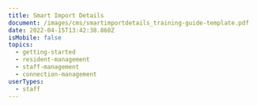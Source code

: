 ```yaml
---
title: Smart Import Details
document: /images/cms/smartimportdetails_training-guide-template.pdf
date: 2022-04-15T13:42:38.860Z
isMobile: false
topics:
  - getting-started
  - resident-management
  - staff-management
  - connection-management
userTypes:
  - staff
---
```

